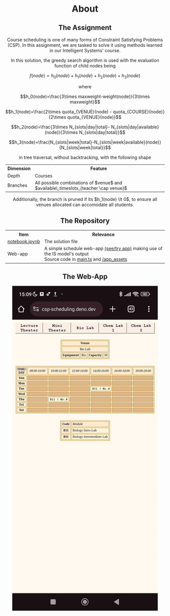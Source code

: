 <h1 align=center>About</h1>
<h2 align=center>The Assignment</h2>
<p align=center>Course scheduling is one of many forms of Constraint Satisfying Problems (CSP). In this assignment, we are tasked to solve it using methods learned in our Intelligent Systems' course.</p>
<p align=center>In this solution, the greedy search algorithm is used with the evaluation function of child nodes being</p>

$$f(node) = h_0(node) + h_1(node) + h_2(node) + h_3(node)$$

<p align=center>where</p>

$$h_0(node)=\frac{3\times maxweight-weight(node)}{3\times maxweight}$$

$$h_1(node)=\frac{2\times quota_{VENUE}(node) - quota_{COURSE}(node)}{2\times quota_{VENUE}(node)}$$

$$h_2(node)=\frac{3\times N_{slots|day|total}- N_{slots|day|available}(node)}{3\times N_{slots|day|total}}$$

$$h_3(node)=\frac{N_{slots|week|total}-N_{slots|week|available}(node)}{N_{slots|week|total}}$$

<p align=center>in tree traversal, without backtracking, with the following shape</p>
<table align=center>
  <tr><th>Dimension</th><th>Feature</th></tr>
  <tr><td>Depth</td><td>Courses</td></tr>
  <tr><td>Branches</td><td>All possible combinations of $venue$ and $available\_timeslots_{teacher \cap venue}$</td></tr>
</table>
<p align=center>Additionally, the branch is pruned if its $h_1(node) \lt 0$, to ensure all venues allocated can accomodate all students.</p>

<h2 align=center>The Repository</h2>

<table align=center>
  <tr><th>Item</th><th>Relevance</th></tr>
  <tr><td><a href=notebook.ipynb>notebook.ipynb</a></td><td>The solution file</td></tr>
  <tr><td>Web-app</td><td>A simple schedule web-app <a href=https://csp-scheduling.deno.dev>(see/try app)</a> making use of the IS model's output<br />Source code in <a href=main.ts>main.ts</a> and <a href=/app_assets>/app_assets</a></tr>
</table>

<h2 align=center>The Web-App</h2>

<p align=center>
  <a href=https://csp-scheduling.deno.dev><img src=repo_assets/mobileView.gif></a>
</p>
